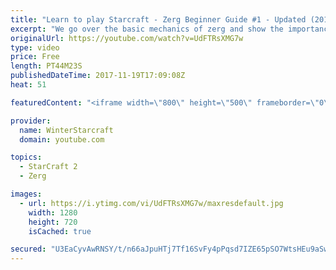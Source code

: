 ```yaml
---
title: "Learn to play Starcraft - Zerg Beginner Guide #1 - Updated (2017)"
excerpt: "We go over the basic mechanics of zerg and show the importance of understanding at least some of what your opponent is doing.  This guide is meant for players with an understanding of the objectives of starcraft but without any strong direction or gameplan, especially for each specific race! -- Watch"
originalUrl: https://youtube.com/watch?v=UdFTRsXMG7w
type: video
price: Free
length: PT44M23S
publishedDateTime: 2017-11-19T17:09:08Z
heat: 51

featuredContent: "<iframe width=\"800\" height=\"500\" frameborder=\"0\" src=\"https://www.youtube.com/embed/UdFTRsXMG7w\" allow=\"accelerometer; autoplay; encrypted-media; gyroscope; picture-in-picture\" allowfullscreen></iframe>"

provider:
  name: WinterStarcraft
  domain: youtube.com

topics:
  - StarCraft 2
  - Zerg

images:
  - url: https://i.ytimg.com/vi/UdFTRsXMG7w/maxresdefault.jpg
    width: 1280
    height: 720
    isCached: true

secured: "U3EaCyvAwRNSY/t/n66aJpuHTj7Tf16SvFy4pPqsd7IZE65pSO7WtsHEu9aSwcHxWhX+dgy10bGDYTCES1aSOj98+9KYQKbj9V685697sc3Avcs3YUWLpMckzjioTetR3KV4xp56++mQY3lNPF7Vh3w1rmRX5ofGeg00Mjgo4td99zvdd9OT2fFL0/3N67HjY2bBNyUrorBRYl7vTT3D1U3of34mHN2OtsXGgCgWT/3hYg55NNloxxdclaDRPQ6b5zxH5X4Esd7gQ9hTWaY2lEltzCo5nT0GPA+KG7P3Zzg83eEIr0booegdvwRD55aoXA1iQy47wTxvGv1SmPsTatSbBOCT0pDUpe2X0jH4zx//OYlZEcBrBALD0CC4ymLu7dNtGsn/3ZT1nPfGl/o08VFIEaA9O8yFoHY2T4oh3invZazQVIHU/fZUAAPoIvib;5vLIEGIRcVYlxt4cXU3MCQ=="
---
```


